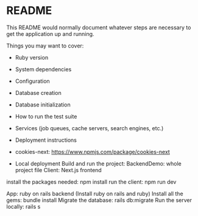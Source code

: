 # README

This README would normally document whatever steps are necessary to get the
application up and running.

Things you may want to cover:

- Ruby version

- System dependencies

- Configuration

- Database creation

- Database initialization

- How to run the test suite

- Services (job queues, cache servers, search engines, etc.)

- Deployment instructions

- cookies-next:
  https://www.npmjs.com/package/cookies-next

- Local deployment
  Build and run the project:
  BackendDemo: whole project file
  Client: Next.js frontend

install the packages needed: npm install
run the client: npm run dev

App: ruby on rails backend
(Install ruby on rails and ruby)
Install all the gems: bundle install
Migrate the database: rails db:migrate
Run the server locally: rails s
